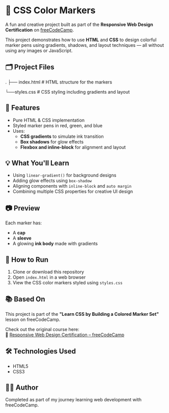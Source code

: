 # 🎨 CSS Color Markers

A fun and creative project built as part of the **Responsive Web Design Certification** on [freeCodeCamp](https://www.freecodecamp.org/).

This project demonstrates how to use **HTML** and **CSS** to design colorful marker pens using gradients, shadows, and layout techniques — all without using any images or JavaScript.

## 🗂️ Project Files

.
├── index.html # HTML structure for the markers

└──styles.css # CSS styling including gradients and layout


## 🌟 Features

- Pure HTML & CSS implementation  
- Styled marker pens in red, green, and blue  
- Uses:
  - **CSS gradients** to simulate ink transition  
  - **Box shadows** for glow effects  
  - **Flexbox and inline-block** for alignment and layout  

## 💡 What You'll Learn

- Using `linear-gradient()` for background designs  
- Adding glow effects using `box-shadow`  
- Aligning components with `inline-block` and `auto margin`  
- Combining multiple CSS properties for creative UI design

## 📷 Preview

Each marker has:
- A **cap**
- A **sleeve**
- A glowing **ink body** made with gradients

## 🚀 How to Run

1. Clone or download this repository
2. Open `index.html` in a web browser
3. View the CSS color markers styled using `styles.css`

## 📚 Based On

This project is part of the **"Learn CSS by Building a Colored Marker Set"** lesson on freeCodeCamp.

Check out the original course here:  
🔗 [Responsive Web Design Certification – freeCodeCamp](https://www.freecodecamp.org/learn/)

## 🛠 Technologies Used

- HTML5  
- CSS3  

## 👨‍🎓 Author

Completed as part of my journey learning web development with freeCodeCamp.
